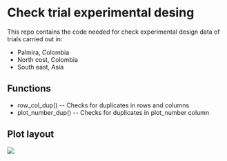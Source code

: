 # Check trial experimental desing

This repo contains the code needed for check experimental design data of trials
carried out in: 
- Palmira, Colombia
- North cost, Colombia
- South east, Asia

## Functions

- row_col_dup()
-- Checks for duplicates in rows and columns
- plot_number_dup()
-- Checks for duplicates in plot_number column

## Plot layout

![](experimental_design/layout.png)







